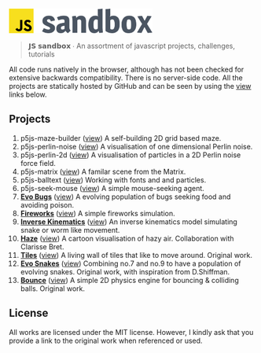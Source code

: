 <p><img height="50" src="https://raw.githubusercontent.com/nebbles/js-sandbox/master/.github/js-sandbox-logo.svg?sanitize=true" alt="Sandbox Logo"></p>

> 𝗝𝗦 𝘀𝗮𝗻𝗱𝗯𝗼𝘅 ∙ An assortment of javascript projects, challenges, tutorials

All code runs natively in the browser, although has not been checked for extensive backwards compatibility. There is no server-side code. All the projects are statically hosted by GitHub and can be seen by using the [view](#projects) links below.

## Projects

1. p5js-maze-builder ([view](https://nebbles.github.io/js-sandbox/p5js-maze-builder)) A self-building 2D grid based maze.
2. p5js-perlin-noise ([view](https://nebbles.github.io/js-sandbox/p5js-perlin-noise)) A visualisation of one dimensional Perlin noise.
3. p5js-perlin-2d ([view](https://nebbles.github.io/js-sandbox/p5js-perlin-2d)) A visualisation of particles in a 2D Perlin noise force field.
4. p5js-matrix ([view](https://nebbles.github.io/js-sandbox/p5js-matrix)) A familar scene from the Matrix.
5. p5js-balltext ([view](https://nebbles.github.io/js-sandbox/p5js-balltext)) Working with fonts and and particles.
6. p5js-seek-mouse ([view](https://nebbles.github.io/js-sandbox/p5js-seek-mouse)) A simple mouse-seeking agent.
7. **[Evo Bugs](https://github.com/nebbles/js-sandbox/tree/master/p5js-evo-bugs)** ([view](https://nebbles.github.io/js-sandbox/p5js-evo-bugs)) A evolving population of bugs seeking food and avoiding poison.
8. **[Fireworks](https://github.com/nebbles/js-sandbox/tree/master/p5js-fireworks)** ([view](https://nebbles.github.io/js-sandbox/p5js-fireworks)) A simple fireworks simulation.
9. **[Inverse Kinematics](https://github.com/nebbles/js-sandbox/tree/master/p5js-inv-kin)** ([view](https://nebbles.github.io/js-sandbox/p5js-inv-kin)) An inverse kinematics model simulating snake or worm like movement.
10. **[Haze](https://github.com/nebbles/js-sandbox/tree/master/p5js-haze)** ([view](https://nebbles.github.io/js-sandbox/p5js-haze)) A cartoon visualisation of hazy air. Collaboration with Clarisse Bret.
11. **[Tiles](https://github.com/nebbles/js-sandbox/tree/master/p5js-tiles)** ([view](https://nebbles.github.io/js-sandbox/p5js-tiles)) A living wall of tiles that like to move around. Original work.
12. **[Evo Snakes](https://github.com/nebbles/js-sandbox/tree/master/p5js-evo-snakes)** ([view](https://nebbles.github.io/js-sandbox/p5js-evo-snakes)) Combining no.7 and no.9 to have a population of evolving snakes. Original work, with inspiration from D.Shiffman.
13. **[Bounce](https://github.com/nebbles/js-sandbox/tree/master/p5js-bounce)** ([view](https://nebbles.github.io/js-sandbox/p5js-bounce)) A simple 2D physics engine for bouncing & colliding balls. Original work.

## License

All works are licensed under the MIT license. However, I kindly ask that you provide a link to the original work when referenced or used.

